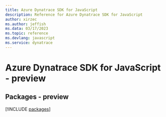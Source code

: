 ```yaml
---
title: Azure Dynatrace SDK for JavaScript
description: Reference for Azure Dynatrace SDK for JavaScript
author: xirzec
ms.author: jeffish
ms.data: 03/17/2023
ms.topic: reference
ms.devlang: javascript
ms.service: dynatrace
---
```

# Azure Dynatrace SDK for JavaScript - preview
## Packages - preview
[!INCLUDE [packages](dynatrace-index.md)]